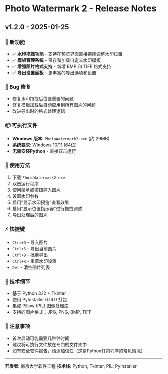 # Photo Watermark 2 - Release Notes

## v1.2.0 - 2025-01-25

### 🚀 新功能
- ✅ **水印拖拽功能** - 支持在预览界面直接拖拽调整水印位置
- ✅ **模板管理系统** - 保存和加载自定义水印模板
- ✅ **增强图片格式支持** - 新增 BMP 和 TIFF 格式支持
- ✅ **导出设置面板** - 更丰富的导出选项和设置

### 🐛 Bug 修复
- 修复水印拖拽后位置重置的问题
- 修复模板加载后自动应用到所有图片的问题
- 改进导出时的格式处理逻辑

### 📦 可执行文件
- **Windows 版本**: `PhotoWatermark2.exe` (约 29MB)
- **系统要求**: Windows 10/11 (64位)
- **无需安装Python** - 直接双击运行

### 🎯 使用方法
1. 下载 `PhotoWatermark2.exe`
2. 双击运行程序
3. 使用菜单或按钮导入图片
4. 设置水印参数
5. 启用"显示水印预览"查看效果
6. 启用"显示位置指示器"进行拖拽调整
7. 导出处理后的图片

### ⚡ 快捷键
- `Ctrl+O` - 导入图片
- `Ctrl+S` - 导出当前图片
- `Ctrl+B` - 批量导出
- `Ctrl+R` - 重置水印设置
- `Del` - 清空图片列表

### 🔧 技术细节
- 基于 Python 3.12 + Tkinter
- 使用 PyInstaller 6.16.0 打包
- 集成 Pillow (PIL) 图像处理库
- 支持的图片格式：JPG, PNG, BMP, TIFF

### 📝 注意事项
- 首次启动可能需要几秒钟时间
- 建议将可执行文件放在专门的文件夹中
- 如有安全软件报告，请添加信任（这是Python打包程序的常见情况）

---

**开发者**: 南京大学软件工程
**技术栈**: Python, Tkinter, PIL, PyInstaller